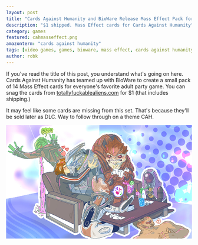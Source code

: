 ```yaml
---
layout: post
title: "Cards Against Humanity and BioWare Release Mass Effect Pack for $1"
description: "$1 shipped. Mass Effect cards for Cards Against Humanity"
category: games
featured: cahmasseffect.png
amazonterm: "cards against humanity"
tags: [video games, games, bioware, mass effect, cards against humanity]
author: robk
---
```


If you've read the title of this post, you understand what's going on here. Cards Against Humanity has teamed up with BioWare to create a small pack of 14 Mass Effect cards for everyone's favorite adult party game. You can snag the cards from [totallyfuckablealiens.com](https://totallyfuckablealiens.com/) for $1 (that includes shipping.)

It may feel like some cards are missing from this set. That's because they'll be sold later as DLC. Way to follow through on a theme CAH.

![Mass Effect](/images/cah/masseffect.jpg)
